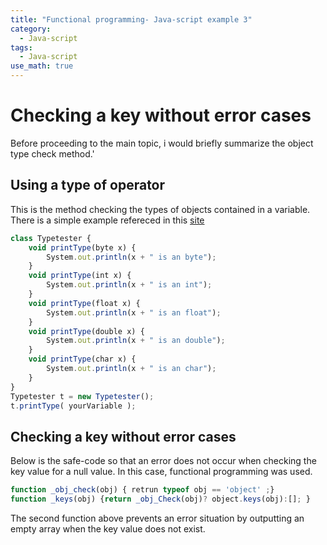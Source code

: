 ```yaml
---
title: "Functional programming- Java-script example 3"
category:
  - Java-script
tags:
  - Java-script
use_math: true
---
```

# Checking a key without error cases
Before proceeding to the main topic, i would briefly summarize the object type check method.'

## Using a **type of** operator
This is the method checking the types of objects contained in a variable.
There is a simple example refereced in this [site](https://stackoverflow.com/questions/3993982/how-to-check-type-of-variable-in-java)
```javascript
class Typetester {
    void printType(byte x) {
        System.out.println(x + " is an byte");
    }
    void printType(int x) {
        System.out.println(x + " is an int");
    }
    void printType(float x) {
        System.out.println(x + " is an float");
    }
    void printType(double x) {
        System.out.println(x + " is an double");
    }
    void printType(char x) {
        System.out.println(x + " is an char");
    }
}
Typetester t = new Typetester();
t.printType( yourVariable );
```

## Checking a key without error cases
Below is the safe-code so that an error does not occur when checking the key value for a null value. In this case, functional programming was used.
```javascript
function _obj_check(obj) { retrun typeof obj == 'object' ;}
function _keys(obj) {return _obj_Check(obj)? object.keys(obj):[]; }
```
The second function above prevents an error situation by outputting an empty array when the key value does not exist.

